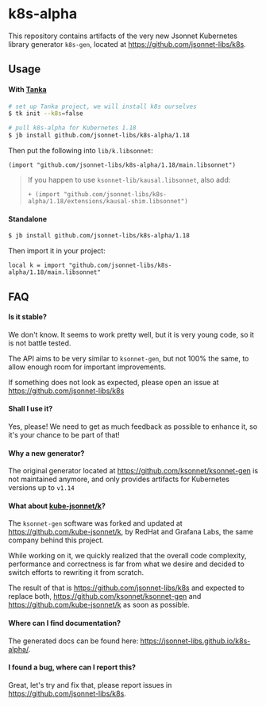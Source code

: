 # k8s-alpha

This repository contains artifacts of the very new Jsonnet Kubernetes library
generator `k8s-gen`, located at https://github.com/jsonnet-libs/k8s.

## Usage

#### With [Tanka](https://tanka.dev)

```bash
# set up Tanka project, we will install k8s ourselves
$ tk init --k8s=false

# pull k8s-alpha for Kubernetes 1.18
$ jb install github.com/jsonnet-libs/k8s-alpha/1.18
```

Then put the following into `lib/k.libsonnet`:

```jsonnet
(import "github.com/jsonnet-libs/k8s-alpha/1.18/main.libsonnet")

```

> If you happen to use `ksonnet-lib/kausal.libsonnet`, also add:
>
> ```jsonnet
> + (import "github.com/jsonnet-libs/k8s-alpha/1.18/extensions/kausal-shim.libsonnet")
> ```

#### Standalone

```bash
$ jb install github.com/jsonnet-libs/k8s-alpha/1.18
```

Then import it in your project:

```jsonnet
local k = import "github.com/jsonnet-libs/k8s-alpha/1.18/main.libsonnet"
```

## FAQ

#### Is it stable?

We don't know. It seems to work pretty well, but it is very young code, so it is
not battle tested.

The API aims to be very similar to `ksonnet-gen`, but not 100% the same, to
allow enough room for important improvements.

If something does not look as expected, please open an issue at
https://github.com/jsonnet-libs/k8s

#### Shall I use it?

Yes, please! We need to get as much feedback as possible to enhance it, so it's
your chance to be part of that!

#### Why a new generator?

The original generator located at https://github.com/ksonnet/ksonnet-gen is not
maintained anymore, and only provides artifacts for Kubernetes versions up to
`v1.14`

#### What about [kube-jsonnet/k](https://github.com/kube-jsonnet/k)?

The `ksonnet-gen` software was forked and updated at
https://github.com/kube-jsonnet/k, by RedHat and Grafana Labs, the same company
behind this project.

While working on it, we quickly realized that the overall code complexity,
performance and correctness is far from what we desire and decided to switch
efforts to rewriting it from scratch.

The result of that is https://github.com/jsonnet-libs/k8s and expected to
replace both, https://github.com/ksonnet/ksonnet-gen and
https://github.com/kube-jsonnet/k as soon as possible.

#### Where can I find documentation?

The generated docs can be found here: https://jsonnet-libs.github.io/k8s-alpha/.

#### I found a bug, where can I report this?

Great, let's try and fix that, please report issues in https://github.com/jsonnet-libs/k8s.
